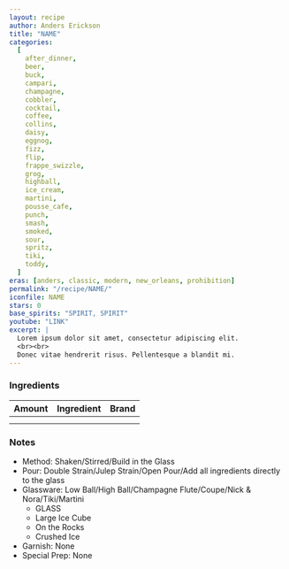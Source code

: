 ```yaml
---
layout: recipe
author: Anders Erickson
title: "NAME"
categories:
  [
    after_dinner,
    beer,
    buck,
    campari,
    champagne,
    cobbler,
    cocktail,
    coffee,
    collins,
    daisy,
    eggnog,
    fizz,
    flip,
    frappe_swizzle,
    grog,
    highball,
    ice_cream,
    martini,
    pousse_cafe,
    punch,
    smash,
    smoked,
    sour,
    spritz,
    tiki,
    toddy,
  ]
eras: [anders, classic, modern, new_orleans, prohibition]
permalink: "/recipe/NAME/"
iconfile: NAME
stars: 0
base_spirits: "SPIRIT, SPIRIT"
youtube: "LINK"
excerpt: |
  Lorem ipsum dolor sit amet, consectetur adipiscing elit.
  <br><br>
  Donec vitae hendrerit risus. Pellentesque a blandit mi.
---
```


### Ingredients

| Amount | Ingredient | Brand |
| -----: | ---------- | ----- |
|        |            |       |
|        |            |       |

### Notes

- Method: Shaken/Stirred/Build in the Glass
- Pour: Double Strain/Julep Strain/Open Pour/Add all ingredients directly to the glass
- Glassware: Low Ball/High Ball/Champagne Flute/Coupe/Nick & Nora/Tiki/Martini
  - GLASS
  - Large Ice Cube
  - On the Rocks
  - Crushed Ice
- Garnish: None
- Special Prep: None
